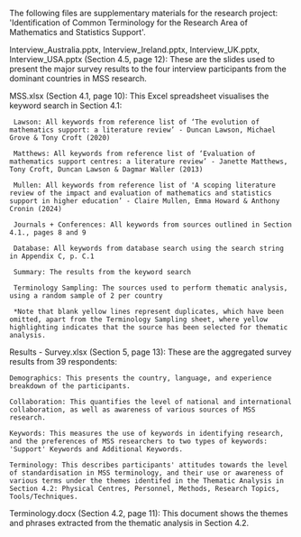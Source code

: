 The following files are supplementary materials for the research project: 'Identification of Common Terminology for the Research Area of Mathematics and Statistics Support'.

Interview_Australia.pptx, Interview_Ireland.pptx, Interview_UK.pptx, Interview_USA.pptx (Section 4.5, page 12): These are the slides used to present the major survey results to the four interview participants from the dominant countries in MSS research.

MSS.xlsx (Section 4.1, page 10): This Excel spreadsheet visualises the keyword search in Section 4.1:

     Lawson: All keywords from reference list of ‘The evolution of mathematics support: a literature review’ - Duncan Lawson, Michael Grove & Tony Croft (2020)
     
     Matthews: All keywords from reference list of ‘Evaluation of mathematics support centres: a literature review’ - Janette Matthews, Tony Croft, Duncan Lawson & Dagmar Waller (2013)
     
     Mullen: All keywords from reference list of 'A scoping literature review of the impact and evaluation of mathematics and statistics support in higher education’ - Claire Mullen, Emma Howard & Anthony Cronin (2024)
               
     Journals + Conferences: All keywords from sources outlined in Section 4.1., pages 8 and 9
    
     Database: All keywords from database search using the search string in Appendix C, p. C.1
    
     Summary: The results from the keyword search
    
     Terminology Sampling: The sources used to perform thematic analysis, using a random sample of 2 per country

     *Note that blank yellow lines represent duplicates, which have been omitted, apart from the Terminology Sampling sheet, where yellow highlighting indicates that the source has been selected for thematic analysis.


Results - Survey.xlsx (Section 5, page 13): These are the aggregated survey results from 39 respondents:

    Demographics: This presents the country, language, and experience breakdown of the participants.

    Collaboration: This quantifies the level of national and international collaboration, as well as awareness of various sources of MSS research.

    Keywords: This measures the use of keywords in identifying research, and the preferences of MSS researchers to two types of keywords: 'Support' Keywords and Additional Keywords.

    Terminology: This describes participants' attitudes towards the level of standardisation in MSS terminology, and their use or awareness of various terms under the themes identifed in the Thematic Analysis in Section 4.2: Physical Centres, Personnel, Methods, Research Topics, Tools/Techniques.


Terminology.docx (Section 4.2, page 11): This document shows the themes and phrases extracted from the thematic analysis in Section 4.2.

